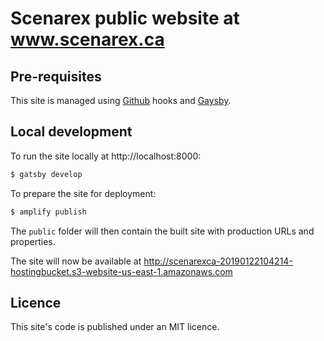 # Scenarex public website at www.scenarex.ca

## Pre-requisites

This site is managed using [Github](https://developer.github.com/webhooks/) hooks and [Gaysby](https://www.gatsbyjs.org/).

## Local development

To run the site locally at http://localhost:8000:
```bash
$ gatsby develop
```

To prepare the site for deployment:
```bash
$ amplify publish
```

The `public` folder will then contain the built site with production URLs and properties.

The site will now be available at http://scenarexca-20190122104214-hostingbucket.s3-website-us-east-1.amazonaws.com

## Licence

This site's code is published under an MIT licence.

